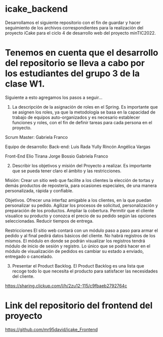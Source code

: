 # icake_backend
Desarrollamos el siguiente repositorio con el fin de guardar y hacer seguimiento de los archivos correspondientes para la realización del proyecto iCake para el ciclo 4 de desarrollo web del proyecto minTIC2022.

# Tenemos en cuenta que el desarrollo del repositorio se lleva a cabo por los estudiantes del grupo 3 de la clase W1.

Siguiente a esto agregamos los pasos a seguir...

1. La descripción de la asignación de roles en el Spring. Es importante que se asignen los roles, ya que la metodología se basa en la capacidad de trabajo de equipos auto-organizados y es necesario establecer funciones y roles, con el fin de definir tareas para cada persona en el proyecto.

Scrum Master:  Gabriela Franco

Equipo de desarrollo:
Back-end: 
Luis Rada
Yully Rincón
Angélica Vargas

Front-End
Elio Tirana
Jorge Bossio
Gabriela Franco

2. Describir los objetivos y misión del Proyecto a realizar. Es importante que se pueda tener claro el ámbito y las restricciones. 

Misión: Crear un sitio web que facilite a los clientes la elección de tortas y demás productos de repostería, para ocasiones especiales, de una manera personalizada, rápida y confiable. 

Objetivos.
Ofrecer una interfaz amigable a los clientes, en la que puedan personalizar su pedido.
Agilizar los procesos de solicitud, personalización y preparación de los productos.
Ampliar la cobertura. 
Permitir que el cliente visualice su producto y conozca el precio de su pedido según las opciones seleccionadas.
Reducir tiempos de entrega.

Restricciones
El sitio web contará con un módulo paso a paso para armar el pedido y al final pedirá datos básicos del cliente. No habrá registros de los mismos. El módulo en donde se podrán visualizar los registros tendrá módulo de inicio de sesión y registro. Lo único que se podrá hacer en el módulo de visualización de pedidos es cambiar su estado a enviado, entregado o cancelado.

3. Presentar el Product Backlog. El Product Backlog es una lista que recoge todo lo que necesita el producto para satisfacer las necesidades del cliente.
 
 https://sharing.clickup.com/l/h/2zu12-115/c9fbaeb2792764c

# Link del repositorio del frontend del proyecto
https://github.com/mr95david/icake_Frontend